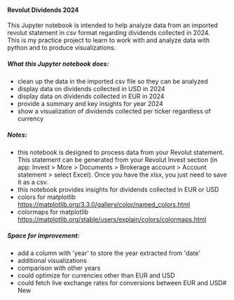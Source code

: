 #### Revolut Dividends 2024
This Jupyter notebook is intended to help analyze data from an imported revolut statement in csv format regarding dividends collected in 2024.
<br>This is my practice project to learn to work with and analyze data with python and to produce visualizations.

##### What this Jupyter notebook does:
- clean up the data in the imported csv file so they can be analyzed
- display data on dividends collected in USD in 2024
- display data on dividends collected in EUR in 2024
- provide a summary and key insights for year 2024
- show a visualization of dividends collected per ticker regardless of currency

##### Notes:
- this notebook is designed to process data from your Revolut statement. This statement can be generated from your Revolut Invest section (in app: Invest > More > Documents > Brokerage account > Account statement > select Excel). Once you have the xlsx, you just need to save it as a csv.
- this notebook provides insights for dividends collected in EUR or USD
- colors for matplotlib https://matplotlib.org/3.3.0/gallery/color/named_colors.html
- colormaps for matplotlib https://matplotlib.org/stable/users/explain/colors/colormaps.html

##### Space for improvement:
- add a column with 'year' to store the year extracted from 'date'
- additional visualizations
- comparison with other years
- could optimize for currencies other than EUR and USD
- could fetch live exchange rates for conversions between EUR and USD# New
